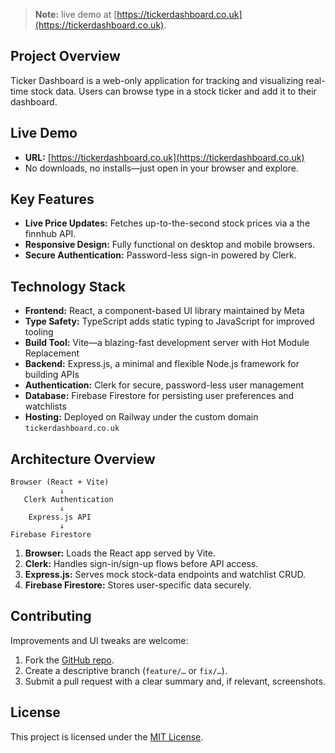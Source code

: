 > **Note:** live demo at [https://tickerdashboard.co.uk](https://tickerdashboard.co.uk).  

## Project Overview

Ticker Dashboard is a web-only application for tracking and visualizing real-time stock data. Users can browse type in a stock ticker and add it to their dashboard.

## Live Demo

- **URL:** [https://tickerdashboard.co.uk](https://tickerdashboard.co.uk)  
- No downloads, no installs—just open in your browser and explore.

## Key Features

- **Live Price Updates:** Fetches up-to-the-second stock prices via a the finnhub API.   
- **Responsive Design:** Fully functional on desktop and mobile browsers.  
- **Secure Authentication:** Password-less sign-in powered by Clerk.

## Technology Stack

- **Frontend:** React, a component-based UI library maintained by Meta 
- **Type Safety:** TypeScript adds static typing to JavaScript for improved tooling  
- **Build Tool:** Vite—a blazing-fast development server with Hot Module Replacement 
- **Backend:** Express.js, a minimal and flexible Node.js framework for building APIs 
- **Authentication:** Clerk for secure, password-less user management  
- **Database:** Firebase Firestore for persisting user preferences and watchlists  
- **Hosting:** Deployed on Railway under the custom domain `tickerdashboard.co.uk`

## Architecture Overview

```plaintext
Browser (React + Vite)
           ↓
   Clerk Authentication
           ↓
    Express.js API
           ↓
Firebase Firestore
```

1. **Browser:** Loads the React app served by Vite.  
2. **Clerk:** Handles sign-in/sign-up flows before API access.  
3. **Express.js:** Serves mock stock-data endpoints and watchlist CRUD.  
4. **Firebase Firestore:** Stores user-specific data securely.

## Contributing

Improvements and UI tweaks are welcome:

1. Fork the [GitHub repo](https://github.com/Hashim332/Ticker-Dashboard).  
2. Create a descriptive branch (`feature/…` or `fix/…`).  
3. Submit a pull request with a clear summary and, if relevant, screenshots.

## License

This project is licensed under the [MIT License](LICENSE).
